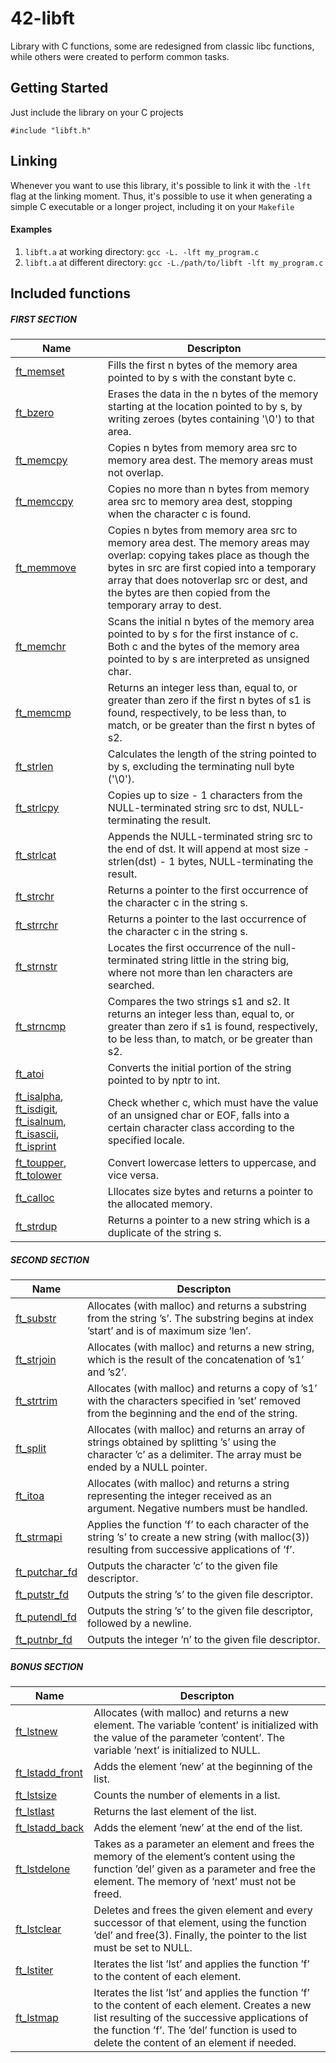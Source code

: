 # 42-libft
Library with C functions, some are redesigned from classic libc functions, while others were created to perform common tasks.

## Getting Started

Just include the library on your C projects

```
#include "libft.h"
```

## Linking
Whenever you want to use this library, it's possible to link it with the `-lft` flag at the linking moment. Thus, it's possible to use it when generating a simple C executable or a longer project, including it on your `Makefile`

#### Examples
1. `libft.a` at working directory: `gcc -L. -lft my_program.c`
2. `libft.a` at different directory: `gcc -L./path/to/libft -lft my_program.c`

## Included functions
##### FIRST SECTION 

| Name  |  Descripton  |
| ------------------- | ------------------- |
|  [ft_memset](/ft_atoi.c)  |  Fills  the  first  n  bytes of the memory area pointed to by s with the constant byte c. |
|  [ft_bzero](/ft_bzero.c) |  Erases  the  data  in the n bytes of the memory starting at the location pointed to by s, by writing zeroes (bytes containing '\0') to that area. |
|  [ft_memcpy](/ft_memcpy.c) |  Copies  n bytes from memory area src to memory area dest.  The memory areas must not overlap. |
|  [ft_memccpy](/ft_memccpy.c) |  Copies no more than n bytes from memory area src to memory area dest, stopping when the character c is found. |
|  [ft_memmove](/ft_memmove.c) |  Copies n bytes from memory area src to memory area dest.  The memory areas may overlap: copying takes place as though the bytes in src are first copied into a temporary array that does notoverlap src or dest, and the bytes are then copied from the temporary array to dest. |
|  [ft_memchr](/ft_memchr.c) |  Scans  the  initial n bytes of the memory area pointed to by s for the first instance of c.  Both c and the  bytes  of the memory area pointed to by s are interpreted as unsigned char. |
|  [ft_memcmp](/ft_memcmp.c) |  Returns  an  integer  less  than,  equal  to,  or greater than zero if the first n bytes of s1 is found, respectively, to be less than, to match, or be greater than the first n bytes of s2. |
|  [ft_strlen](/ft_strlen.c) |  Calculates the length of the string pointed to by s, excluding the terminating null byte ('\0'). |
|  [ft_strlcpy](/ft_strlcpy.c) | Copies up to size - 1 characters from the NULL-terminated string src to dst, NULL-terminating the result. |
|  [ft_strlcat](/ft_strlcat.c) | Appends the NULL-terminated string src to the end of dst. It will append at most size - strlen(dst) - 1 bytes, NULL-terminating the result. |
|  [ft_strchr](/ft_strchr.c) |  Returns a pointer to the first occurrence of the character c in the string s. |
|  [ft_strrchr](/ft_strrchr.c) |  Returns a pointer to the last occurrence of  the character c in the string s. |
|  [ft_strnstr](ft_strnstr.c) |  Locates the first occurrence of the null-terminated string little in the string big, where not more than len characters are searched. |
|  [ft_strncmp](/ft_strncmp.c) |  Compares the two strings s1 and s2.  It returns an integer less than, equal to, or greater than zero if  s1  is  found, respectively, to be less than, to match, or be greater than s2. |
|  [ft_atoi](/ft_atoi.c) |  Converts the initial portion of the string pointed to by nptr to int. |
|  [ft_isalpha](/ft_isalpha.c), [ft_isdigit](/ft_isdigit.c), [ft_isalnum](/ft_isalnum.c), [ft_isascii](/ft_isascii.c), [ft_isprint](/ft_isprint.c) |  Check  whether  c,  which  must  have the value of an unsigned char or EOF, falls into a certain character class according to the  specified  locale. |
|  [ft_toupper](/ft_toupper.c), [ft_tolower](ft_tolower.c) |  Convert lowercase letters to uppercase, and vice versa. |
|  [ft_calloc](/ft_calloc.c) |  Lllocates size bytes and returns a pointer to the allocated memory. |
|  [ft_strdup](/ft_strdup.c) |  Returns  a  pointer to a new string which is a duplicate of the string s. |

##### SECOND SECTION

| Name  |  Descripton  |
| ------------------- | ------------------- |
|  [ft_substr](/ft_substr.c) |  Allocates (with malloc) and returns a substring from the string ’s’. The substring begins at index ’start’ and is of maximum size ’len’. |
|  [ft_strjoin](/ft_strjoin.c) |  Allocates (with malloc) and returns a new string, which is the result of the concatenation of ’s1’ and ’s2’. |
|  [ft_strtrim](/ft_strtrim.c) |  Allocates (with malloc) and returns a copy of ’s1’ with the characters specified in ’set’ removed from the beginning and the end of the string. |
|  [ft_split](/ft_split.c) |  Allocates (with malloc) and returns an array of strings obtained by splitting ’s’ using the character ’c’ as a delimiter. The array must be ended by a NULL pointer. |
|  [ft_itoa](/ft_itoa.c) |  Allocates (with malloc) and returns a string representing the integer received as an argument. Negative numbers must be handled. |
|  [ft_strmapi](/ft_strmapi.c) |  Applies the function ’f’ to each character of the string ’s’ to create a new string (with malloc(3)) resulting from successive applications of ’f’. |
|  [ft_putchar_fd](/ft_putchar_fd.c) |  Outputs the character ’c’ to the given file descriptor. |
|  [ft_putstr_fd](/ft_putstr_fd.c) |  Outputs the string ’s’ to the given file descriptor. |
|  [ft_putendl_fd](ft_putendl_fd.c) |  Outputs the string ’s’ to the given file descriptor, followed by a newline. |
|  [ft_putnbr_fd](ft_putnbr_fd.c) |  Outputs the integer ’n’ to the given file descriptor. |

##### BONUS SECTION

| Name  |  Descripton  |
| ------------------- | ------------------- |
|  [ft_lstnew](/ft_lstnew.c) | Allocates (with malloc) and returns a new element. The variable ’content’ is initialized with the value of the parameter ’content’. The variable ’next’ is initialized to NULL. |
|  [ft_lstadd_front](/ft_lstadd_front.c) | Adds the element ’new’ at the beginning of the list. |
|  [ft_lstsize](/ft_lstsize.c) | Counts the number of elements in a list. |
|  [ft_lstlast](/ft_lstlast.c) | Returns the last element of the list. |
|  [ft_lstadd_back](/ft_lstadd_back.c) | Adds the element ’new’ at the end of the list. |
|  [ft_lstdelone](/ft_lstdelone.c) | Takes as a parameter an element and frees the memory of the element’s content using the function ’del’ given as a parameter and free the element. The memory of ’next’ must not be freed. |
|  [ft_lstclear](/ft_lstclear.c) | Deletes and frees the given element and every successor of that element, using the function ’del’ and free(3). Finally, the pointer to the list must be set to NULL. |
|  [ft_lstiter](/ft_lstiter.c) | Iterates the list ’lst’ and applies the function ’f’ to the content of each element. |
|  [ft_lstmap](/ft_lstmap.c) | Iterates the list ’lst’ and applies the function ’f’ to the content of each element. Creates a new list resulting of the successive applications of the function ’f’. The ’del’ function is used to delete the content of an element if needed. |
